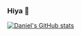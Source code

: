 ### Hiya 👋

[![Daniel's GitHub stats](https://github-readme-stats.vercel.app/api?username=danleeaj)](https://github.com/danleeaj/github-readme-stats)
